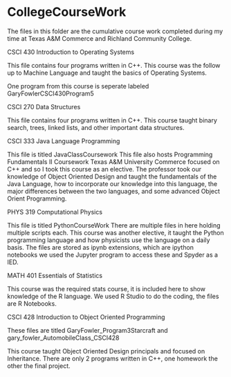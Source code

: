 # CollegeCourseWork

The files in this folder are the cumulative course work completed during my time at
Texas A&M Commerce and Richland Community College.


CSCI 430 Introduction to Operating Systems

This file contains four programs written in C++.
This course was the follow up to Machine Language and taught the basics of Operating Systems.

One program from this course is seperate labeled GaryFowlerCSCI430Program5


CSCI 270 Data Structures

This file contains four programs written in C++.
This course taught binary search, trees, linked lists, and other important data structures.


CSCI 333 Java Language Programming

This file is titled JavaClassCoursework
This file also hosts Programming Fundamentals II Coursework
Texas A&M University Commerce focused on C++ and so I took this course as an elective.
The professor took our knowledge of Object Oriented Design and taught the fundamentals of the Java
Language, how to incorporate our knowledge into this language, the major differences between the two
languages, and some advanced Object Orient Programming.


PHYS 319 Computational Physics

This file is titled PythonCourseWork
There are multiple files in here holding multiple scripts each.
This course was another elective, it taught the Python programming language and how physicists use the language
on a daily basis.
The files are stored as ipynb extensions, which are ipython notebooks we used the Jupyter program to access these
and Spyder as a IED.


MATH 401 Essentials of Statistics

This course was the required stats course, it is included here to show knowledge of the R language.
We used R Studio to do the coding, the files are R Notebooks.


CSCI 428 Introduction to Object Oriented Programming

These files are titled GaryFowler_Program3Starcraft and
gary_fowler_AutomobileClass_CSCI428

This course taught Object Oriented Design principals and focused on Inheritance.
There are only 2 programs written in C++, one homework the other the final project.